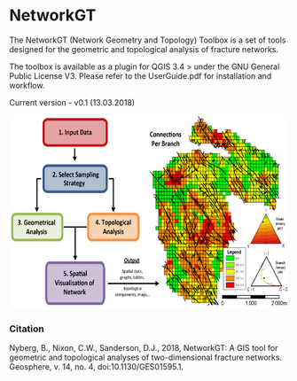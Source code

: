 # NetworkGT
The NetworkGT (Network Geometry and Topology) Toolbox is a set of tools designed for the geometric and topological analysis of fracture networks.

The toolbox is available as a plugin for QGIS 3.4 > under the GNU General Public License V3. Please refer to the UserGuide.pdf for installation and workflow.

Current version - v0.1 (13.03.2018)


<img src="Images/Graphical_Abstract.png" width="600" height="350">

### Citation

Nyberg, B., Nixon, C.W., Sanderson, D.J., 2018, NetworkGT: A GIS tool for geometric and topological analyses of two-dimensional fracture networks. Geosphere, v. 14, no. 4, doi:10.1130/GES01595.1.

